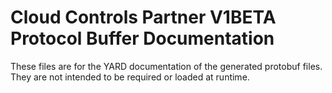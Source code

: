 # Cloud Controls Partner V1BETA Protocol Buffer Documentation

These files are for the YARD documentation of the generated protobuf files.
They are not intended to be required or loaded at runtime.
